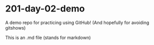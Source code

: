 # 201-day-02-demo
A demo repo for practicing using GitHub! (And hopefully for avoiding gitshows)

This is an .md file (stands for markdown)

